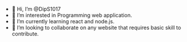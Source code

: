 - 👋 Hi, I’m @DipS1017
- 👀 I’m interested in Programming web application.
- 🌱 I’m currently learning react and node.js.
- 💞️ I’m looking to collaborate on any website that requires basic skill to contribute.

<!---
DipS1017/DipS1017 is a ✨ special ✨ repository because its `README.md` (this file) appears on your GitHub profile.
You can click the Preview link to take a look at your changes.
--->
